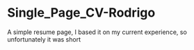 # Single_Page_CV-Rodrigo
A simple resume page, I based it on my current experience, so unfortunately it was short
